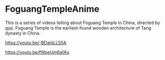 # FoguangTempleAnime
This is a series of videos telling about Foguang Temple in China, directed by gyp. Foguang Temple is the earliest-found wooden architecture of Tang dynasty in China.

https://youtu.be/-BDalqLLS5A

https://youtu.be/fWpeUm6a1Ao
